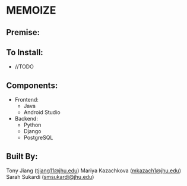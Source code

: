 # MEMOIZE

## Premise:

## To Install:
* //TODO

## Components:
* Frontend:
    * Java
    * Android Studio
* Backend:
    * Python
    * Django
    * PostgreSQL
       
## Built By:
Tony Jiang (tjiang11@jhu.edu)
Mariya Kazachkova (mkazach1@jhu.edu)
Sarah Sukardi (smsukardi@jhu.edu)    
